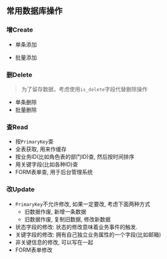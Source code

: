 ## 常用数据库操作

### 增Create

- 单条添加

- 批量添加

### 删Delete

> 为了留存数据，考虑使用`is_delete`字段代替删除操作

- 单条删除
- 批量删除

### 查Read

- 按`PrimaryKey`查
- 全表获取, 用来作缓存
- 按业务ID(比如角色表的部门ID)查, 然后按时间排序
- 用关键字段(比如各种ID)查
- FORM表单查, 用于后台管理系统

### 改Update

- `PrimaryKey`不允许修改, 如果一定要改, 考虑下面两种方式
  -  旧数据作废, 新增一条数据
  - 旧数据作废, 复制旧数据, 修改新数据
- 状态字段的修改: 状态的修改意味着业务事件的触发.
- 关键字段的修改: 拥有自己独立业务属性的一个字段(比如邮箱)
- 非关键信息的修改, 可以写在一起
- FORM表单修改
